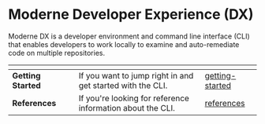 # Moderne Developer Experience (DX)

Moderne DX is a developer environment and command line interface (CLI) that enables developers to work locally to examine and auto-remediate code on multiple repositories.

<table data-view="cards"><thead><tr><th></th><th></th><th></th><th data-hidden data-card-target data-type="content-ref"></th></tr></thead><tbody><tr><td><strong>Getting Started</strong></td><td></td><td>If you want to jump right in and get started with the CLI.</td><td><a href="getting-started/">getting-started</a></td></tr><tr><td><strong>References</strong></td><td></td><td>If you're looking for reference information about the CLI.</td><td><a href="references/">references</a></td></tr></tbody></table>
